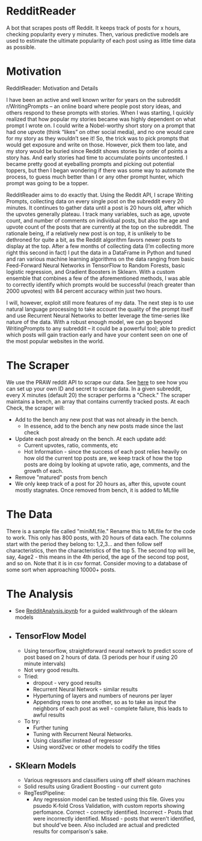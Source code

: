 # RedditReader
A bot that scrapes posts off Reddit. It keeps track of posts for x hours, checking popularity every y minutes. Then, various predictive models are used to estimate the ultimate popularity of each post using as little time data as possible.

# Motivation

RedditReader: Motivation and Details

I have been an active and well known writer for years on the subreddit r/WritingPrompts – an online board where people post story ideas, and others respond to these prompts with stories. When I was starting, I quickly realized that how popular my stories became was highly dependent on what prompt I wrote on. I could write a Nobel-worthy short story on a prompt that had one upvote (think “likes” on other social media), and no one would care for my story as they wouldn’t see it! So, the trick was to pick prompts that would get exposure and write on those. However, pick them too late, and my story would be buried since Reddit shows stories by order of points a story has. And early stories had time to accumulate points uncontested. I became pretty good at eyeballing prompts and picking out potential toppers, but then I began wondering if there was some way to automate the process, to guess much better than I or any other prompt hunter, which prompt was going to be a topper. 

RedditReader aims to do exactly that. Using the Reddit API, I scrape Writing Prompts, collecting data on every single post on the subreddit every 20 minutes. It continues to gather data until a post is 20 hours old, after which the upvotes generally plateau. I track many variables, such as age, upvote count, and number of comments on individual posts, but also the age and upvote count of the posts that are currently at the top on the subreddit. The rationale being, if a relatively new post is on top, it is unlikely to be dethroned for quite a bit, as the Reddit algorithm favors newer posts to display at the top. After a few months of collecting data (I’m collecting more right this second in fact) I put the data in a DataFrame in Python and tuned and ran various machine learning algorithms on the data ranging from basic Feed-Forward Neural Networks in TensorFlow to Random Forests, basic logistic regression, and Gradient Boosters in Sklearn. With a custom ensemble that combines a few of the aforementioned methods, I was able to correctly identify which prompts would be successful (reach greater than 2000 upvotes) with 84 percent accuracy within just two hours. 

I will, however, exploit still more features of my data. The next step is to use natural language processing to take account the quality of the prompt itself and use Recurrent Neural Networks to better leverage the time-series like nature of the data. With a robust enough model, we can go beyond WritingPrompts to any subreddit – it could be a powerful tool; able to predict which posts will gain traction early and have your content seen on one of the most popular websites in the world.  

# The Scraper

We use the PRAW reddit API to scrape our data. See [here](https://praw.readthedocs.io/en/latest/getting_started/quick_start.html) to see how you can set up your own ID and secret to scrape data. In a given subreddit, every X minutes (default 20) the scraper performs a "Check." The scraper maintains a bench, an array that contains currently tracked posts. At each Check, the scraper will:
* Add to the bench any new post that was not already in the bench. 
  * In essence, add to the bench any new posts made since the last check
* Update each post already on the bench. At each update add:
  * Current upvotes, ratio, comments, etc
  * Hot Information - since the success of each post relies heavily on how old the current top posts are, we keep track of how the top posts are doing by looking at upvote ratio, age, comments, and the growth of each. 
 * Remove "matured" posts from bench
  * We only keep track of a post for 20 hours as, after this, upvote count mostly stagnates. Once removed from bench, it is added to MLfile

# The Data

There is a sample file called "miniMLfile." Rename this to MLfile for the code to work. This only has 800 posts, with 20 hours of data each. The columns start with the period they belong to: 1,2,3... and then follow self characteristics, then the characteristics of the top 5. The second top will be, say, 4age2 - this means in the 4th period, the age of the second top post, and so on. Note that it is in csv format. Consider moving to a database of some sort when approaching 10000+ posts. 

# The Analysis
* See [RedditAnalysis.ipynb](RedditAnalysis.ipynb) for a guided walkthrough of the sklearn models

* ## TensorFlow Model ##
  * Using tensorflow, straightforward neural network to predict score of post based on 2 hours of data. (3 periods per hour if using 20 minute intervals)
  * Not very good results. 
  * Tried:
    * dropout - very good results
    * Recurrent Neural Network - similar results
    * Hypertuning of layers and numbers of neurons per layer
    * Appending rows to one another, so as to take as input the neighbors of each post as well - complete failure, this leads to awful results
  * To try:
    * Further tuning
    * Tuning with Recurrent Neural Networks. 
    * Using classifier instead of regressor
    * Using word2vec or other models to codify the titles
* ## SKlearn Models ##

  * Various regressors and classifiers using off shelf sklearn machines
  * Solid results using Gradient Boosting - our current goto
  * RegTestPipeline:
    * Any regression model can be tested using this file. Gives you psuedo K-fold Cross Validation, with custom reports showing perfomance. Correct - correctly identified. Incorrect - Posts that were incorrectly identified. Missed - posts that weren't identified, but should've been. Also included are actual and predicted results for comparison's sake.  
